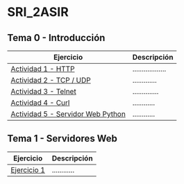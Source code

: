 # SRI_2ASIR

## Tema 0 - Introducción
Ejercicio | Descripción
----------|------------
[Actividad 1 - HTTP](TEMA_0_INTRODUCCION/Actividad_0.1_Introduccion_HTTP/README.md) | ..................
[Actividad 2 - TCP / UDP](TEMA_0_INTRODUCCION/Actividad_0.2_comparativa_TCP_UDP/README.md) | .............
[Actividad 3 - Telnet]() | ..............
[Actividad 4 - Curl]() | ............
[Actividad 5 - Servidor Web Python](TEMA_0_INTRODUCCION/Actividad_0.5_Servidor_Web_Python/README.md) | ............


## Tema 1 - Servidores Web
Ejercicio | Descripción
----------|------------
[Ejercicio 1]() | ............
